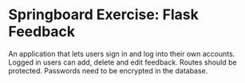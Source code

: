 # Springboard Exercise: Flask Feedback

An application that lets users sign in and log into their own accounts. Logged in users can add, delete and edit feedback. Routes should be protected. Passwords need to be encrypted in the database.
  